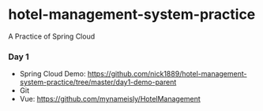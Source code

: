 # hotel-management-system-practice
 A Practice of Spring Cloud
 
### Day 1
* Spring Cloud Demo: https://github.com/nick1889/hotel-management-system-practice/tree/master/day1-demo-parent
* Git
* Vue: https://github.com/mynameisly/HotelManagement